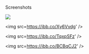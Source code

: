 Screenshots

<img src='https://ibb.co/kGFvr8h' />

<img src=https://ibb.co/Xy6Vvdg' />

<img src=https://ibb.co/TqxpSFz' />

<img src=https://ibb.co/BCBqCJ2' />
